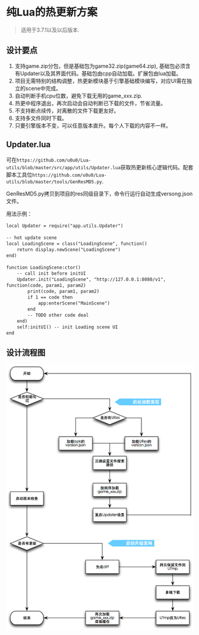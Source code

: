 # 纯Lua的热更新方案

> 适用于3.7.1以及以后版本.

## 设计要点

1. 支持game.zip分包，但是基础包为game32.zip(game64.zip), 基础包必须含有Updater以及其界面代码。基础包由cpp自动加载。扩展包由lua加载。
2. 项目无需特别的结构调整，热更新模块基于引擎基础模块编写，对应UI需在独立的scene中完成。
3. 自动判断手机cpu位数，避免下载无用的game_xxx.zip.
4. 热更中程序退出，再次启动会自动判断已下载的文件，节省流量。
5. 不支持断点续传，对离散的文件下载更友好。
6. 支持多文件同时下载。
7. 只要引擎版本不变，可以任意版本直升。每个人下载的内容不一样。

## Updater.lua

可在`https://github.com/u0u0/Lua-utils/blob/master/src/app/utils/Updater.lua`获取热更新核心逻辑代码。配套脚本工具位`https://github.com/u0u0/Lua-utils/blob/master/tools/GenResMD5.py`.

GenResMD5.py拷贝到项目的res同级目录下，命令行运行自动生成versong.json文件。

用法示例：

```
local Updater = require("app.utils.Updater")

-- hot update scene
local LoadingScene = class("LoadingScene", function()
	return display.newScene("LoadingScene")
end)

function LoadingScene:ctor()
	-- call init before initUI
	Updater.init("LoadingScene", "http://127.0.0.1:8080/v1", function(code, param1, param2)
		print(code, param1, param2)
		if 1 == code then
			app:enterScene("MainScene")
		end
		-- TODO other code deal
	end)
	self:initUI() -- init Loading scene UI
end
```

## 设计流程图

![Updater设计](./updater.png)